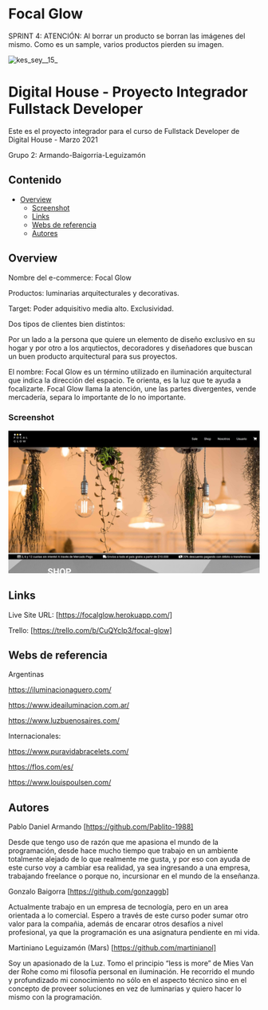 # Focal Glow

SPRINT 4:
ATENCIÓN: Al borrar un producto se borran las imágenes del mismo.
Como es un sample, varios productos pierden su imagen.

![kes_sey__15_](https://user-images.githubusercontent.com/81274078/116142254-10213a00-a6b0-11eb-95e3-36ea919f33c3.png)

# Digital House - Proyecto Integrador Fullstack Developer

Este es el proyecto integrador para el curso de Fullstack Developer de Digital House - Marzo 2021

Grupo 2: Armando-Baigorria-Leguizamón

## Contenido

- [Overview](#overview)
  - [Screenshot](#screenshot)
  - [Links](#links)
  - [Webs de referencia](#webs-de-referencia)
  - [Autores](#autores)

## Overview

Nombre del e-commerce: Focal Glow

Productos: luminarias arquitecturales y decorativas.

Target: Poder adquisitivo media alto. Exclusividad.

Dos tipos de clientes bien distintos:

Por un lado a la persona que quiere un elemento de diseño exclusivo en su hogar y por otro a los arqutiectos, decoradores y diseñadores que buscan un buen producto arquitectural para sus proyectos.

El nombre:
Focal Glow es un término utilizado en iluminación arquitectural que indica la dirección del espacio. Te orienta, es la luz que te ayuda a focalizarte. Focal Glow llama la atención, une las partes divergentes, vende mercadería, separa lo importante de lo no importante.

### Screenshot

![](design/Screenshot.jpg)

## Links

Live Site URL: [https://focalglow.herokuapp.com/]

Trello: [https://trello.com/b/CuQYclp3/focal-glow]

## Webs de referencia

Argentinas

https://iluminacionaguero.com/

https://www.ideailuminacion.com.ar/

https://www.luzbuenosaires.com/

Internacionales:

https://www.puravidabracelets.com/

https://flos.com/es/

https://www.louispoulsen.com/

## Autores

Pablo Daniel Armando [https://github.com/Pablito-1988]

Desde que tengo uso de razón que me apasiona el mundo de la programación, desde hace mucho tiempo que trabajo en un ambiente totalmente alejado de lo que realmente me gusta, y por eso con ayuda de este curso voy a cambiar esa realidad, ya sea ingresando a una empresa, trabajando freelance o porque no, incursionar en el mundo de la enseñanza.

Gonzalo Baigorra [https://github.com/gonzaggb]

Actualmente trabajo en un empresa de tecnología, pero en un area orientada a lo comercial. Espero a través de este curso poder sumar otro valor para la compañia, además de encarar otros desafíos a nivel profesional, ya que la programación es una asignatura pendiente en mi vida.

Martiniano Leguizamón (Mars) [https://github.com/martinianol]

Soy un apasionado de la Luz. Tomo el principio “less is more” de Mies Van der Rohe como mi filosofía personal en iluminación. He recorrido el mundo y profundizado mi conocimiento no sólo en el aspecto técnico sino en el concepto de proveer soluciones en vez de luminarias y quiero hacer lo mismo con la programación.
